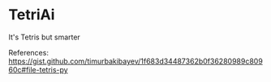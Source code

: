 # TetriAi
It's Tetris but smarter


References:
https://gist.github.com/timurbakibayev/1f683d34487362b0f36280989c80960c#file-tetris-py 